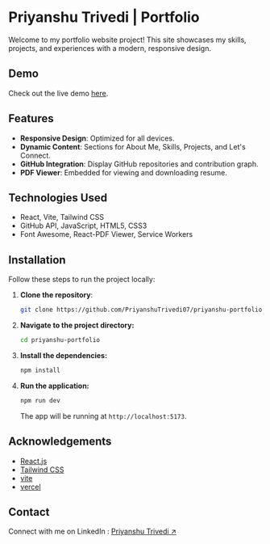 # Priyanshu Trivedi | Portfolio

Welcome to my portfolio website project! This site showcases my skills, projects, and experiences with a modern, responsive design.

## Demo

Check out the live demo [here](https://priyanshutrivedi.vercel.com).

## Features

- **Responsive Design**: Optimized for all devices.
- **Dynamic Content**: Sections for About Me, Skills, Projects, and Let's Connect.
- **GitHub Integration**: Display GitHub repositories and contribution graph.
- **PDF Viewer**: Embedded for viewing and downloading resume.

## Technologies Used

- React, Vite, Tailwind CSS
- GitHub API, JavaScript, HTML5, CSS3
- Font Awesome, React-PDF Viewer, Service Workers

## Installation

Follow these steps to run the project locally:

1. **Clone the repository**:
   ```bash
   git clone https://github.com/PriyanshuTrivedi07/priyanshu-portfolio.git
2. **Navigate to the project directory:**
   ```bash
   cd priyanshu-portfolio
3. **Install the dependencies:**
   ```bash
   npm install
4. **Run the application:**
   ```bash
   npm run dev
   ```
   The app will be running at `http://localhost:5173`.

## Acknowledgements
- [React.js](https://react.dev/)
- [Tailwind CSS](https://tailwindcss.com/)
- [vite](https://vitejs.dev/)
- [vercel](https://vercel.com/)

## Contact
Connect with me on LinkedIn : [Priyanshu Trivedi ↗](https://www.linkedin.com/in/priyanshu-trivedi/)
